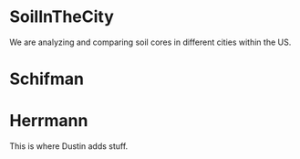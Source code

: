 # SoilInTheCity

We are analyzing and comparing soil cores in different cities within the US.

# Schifman


# Herrmann

This is where Dustin adds stuff.
